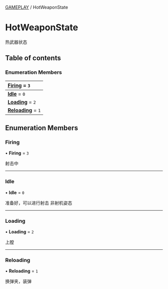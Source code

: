 [GAMEPLAY](../groups/Core.GAMEPLAY.md) / HotWeaponState

# HotWeaponState <Badge type="tip" text="Enumeration" /> <Score text="HotWeaponState" />

<p class="content-big">

热武器状态

</p>

## Table of contents

### Enumeration Members <Score text="Enumeration" /> 
| **[Firing](mw.HotWeaponState.md#firing)** = ``3``  |
| :----- |
| **[Idle](mw.HotWeaponState.md#idle)** = ``0`` |
| **[Loading](mw.HotWeaponState.md#loading)** = ``2`` |
| **[Reloading](mw.HotWeaponState.md#reloading)** = ``1`` |

## Enumeration Members

### Firing <Score text="Firing" /> 

• **Firing** = ``3``

射击中

___

### Idle <Score text="Idle" /> 

• **Idle** = ``0``

准备好，可以进行射击 非射机姿态

___

### Loading <Score text="Loading" /> 

• **Loading** = ``2``

上膛

___

### Reloading <Score text="Reloading" /> 

• **Reloading** = ``1``

换弹夹，装弹
